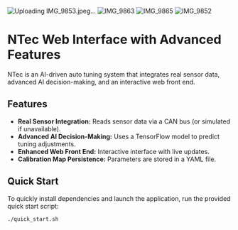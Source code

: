 ![Uploading IMG_9853.jpeg…]()
![IMG_9863](https://github.com/user-attachments/assets/87c57f40-d9ba-4cc2-a4c4-e14010aea40b)
![IMG_9865](https://github.com/user-attachments/assets/076afd73-ad54-4361-a130-eb2b64f005cf)
![IMG_9852](https://github.com/user-attachments/assets/ee295b81-a82b-4ee5-89d5-ec698ce011ef)
# NTec Web Interface with Advanced Features

NTec is an AI-driven auto tuning system that integrates real sensor data, advanced AI decision-making, and an interactive web front end.

## Features

- **Real Sensor Integration:** Reads sensor data via a CAN bus (or simulated if unavailable).
- **Advanced AI Decision-Making:** Uses a TensorFlow model to predict tuning adjustments.
- **Enhanced Web Front End:** Interactive interface with live updates.
- **Calibration Map Persistence:** Parameters are stored in a YAML file.

## Quick Start

To quickly install dependencies and launch the application, run the provided quick start script:

```bash
./quick_start.sh
